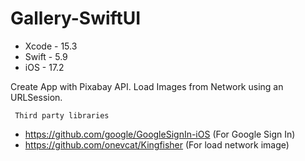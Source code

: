 # Gallery-SwiftUI


- Xcode - 15.3
- Swift - 5.9
- iOS - 17.2

Create App with Pixabay API. Load Images from Network using an URLSession.

     Third party libraries
- https://github.com/google/GoogleSignIn-iOS (For Google Sign In)
- https://github.com/onevcat/Kingfisher (For load network image)
